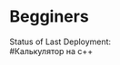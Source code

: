 # Begginers

Status of Last Deployment:<br>
<img scr="https://github.com/itshniki121/Begginers/workflows/cmake/badge.cvg?branch=master"><br>
#Калькулятор на с++

